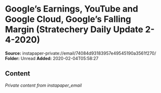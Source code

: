 # Google’s Earnings, YouTube and Google Cloud, Google’s Falling Margin (Stratechery Daily Update 2-4-2020)

**Source:** instapaper-private://email/74084d93183957e49545190a3561f270/
**Folder:** Unread
**Added:** 2020-02-04T05:58:27




## Content
*Private content from instapaper_email*

